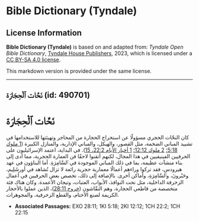 # Bible Dictionary (Tyndale)

## License Information

**Bible Dictionary (Tyndale)** is based on and adapted from: _Tyndale Open Bible Dictionary_, [Tyndale House Publishers](https://tyndaleopenresources.com/), 2023, which is licensed under a [CC BY-SA 4.0 license](https://creativecommons.org/licenses/by-sa/4.0/legalcode.en).

This markdown version is provided under the same license.



--------------------------------

## نَحَّات ٱلْحِجَارَة (id: 490701)

نَحَّات ٱلْحِجَارَة
===================

كان النحّات الحجري مسؤولًا عن استخراج الحجارة من المحاجر وتهيئتها للاستخدامها في تشييد المباني الضخمة، مثل القصور، والهيكل، والمباني الإدارية، والمنازل الكبيرة ([1 ملوك 5:18؛](https://ref.ly/1Kgs5:18) [2 ملوك 12:12؛](https://ref.ly/2Kgs12:12) [1 أخبار الأيام 22:2، 15](https://ref.ly/1Chr22:2,1Chr22:15)). في البداية، اعتمد الإسرائيليون على الحرفيين الفينيقيين في هذا المجال، لكنهم أتقنوا لاحقًا فن العمارة الحجرية، مما أدى إلى بناء منشآت عظيمة، بما في ذلك المباني الموجودة في ٱلسَّامِرَةِ. أما البناؤون في عهد هيرودس، فقد تركوا وراءهم أعمالًا معمارية حجرية رائعة لا تزال تُشاهد في أورشَلِيم، وحَبْرونَ، وٱلسَّامِرَةِ، وأماكن أخرى. بالإضافة إلى ذلك، تخصص بعض الحرفيين في أعمال الزخرفة الداخلية، مثل نحت النوافذ، الأبواب، العتبات، وتيجان الأعمدة. وكان هناك فئة متخصصة من قاطعي الحجارة، وهم النقّاشون ([خروج 28:11](https://ref.ly/Exod28:11))، الذين عملوا بالأحجار الكريمة لصنع الأختام، والقطع الزخرفية، والمجوهرات.

* **Associated Passages:** EXO 28:11; 1KI 5:18; 2KI 12:12; 1CH 22:2; 1CH 22:15

